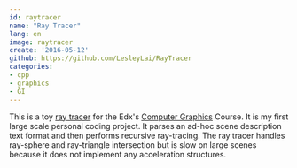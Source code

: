```yaml
---
id: raytracer
name: "Ray Tracer"
lang: en
image: raytracer
create: '2016-05-12'
github: https://github.com/LesleyLai/RayTracer
categories:
- cpp
- graphics
- GI
---
```


This is a toy [ray tracer](https://en.wikipedia.org/wiki/Ray_tracing_(graphics)) for the Edx's [Computer Graphics](https://www.edx.org/course/computer-graphics-uc-san-diegox-cse167x-3) Course. It is my first large scale personal coding project. It parses an ad-hoc scene description text format and then performs recursive ray-tracing. The ray tracer handles ray-sphere and ray-triangle intersection but is slow on large scenes because it does not implement any acceleration structures.

